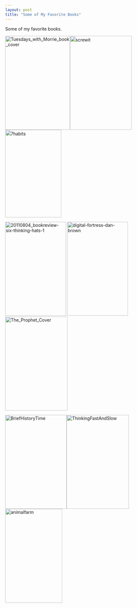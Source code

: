 ```yaml
---
layout: post
title: "Some of My Favorite Books"
---
```


Some of my favorite books.

<a href="https://yaredwb.com/wp-content/uploads/2014/03/tuesdays_with_morrie_book_cover.jpg"><img class="alignnone size-medium wp-image-35" src="https://yaredwb.com/wp-content/uploads/2014/03/tuesdays_with_morrie_book_cover.jpg?w=208" alt="Tuesdays_with_Morrie_book_cover" width="208" height="300" /></a><a style="line-height:1.5;" href="https://yaredwb.com/wp-content/uploads/2014/03/screwit.jpg"><img class="alignnone size-medium wp-image-37" src="https://yaredwb.com/wp-content/uploads/2014/03/screwit.jpg?w=198" alt="screwit" width="198" height="300" /></a><a style="line-height:1.5;" href="https://yaredwb.com/wp-content/uploads/2014/03/7habits.jpg"><img class="alignnone size-full wp-image-36" src="https://yaredwb.com/wp-content/uploads/2014/03/7habits.jpg" alt="7habits" width="180" height="280" /></a>

<a href="https://yaredwb.com/wp-content/uploads/2014/03/20110804_bookreview-six-thinking-hats-1.jpg"><img class="alignnone size-medium wp-image-42" src="https://yaredwb.com/wp-content/uploads/2014/03/20110804_bookreview-six-thinking-hats-1.jpg?w=195" alt="20110804_bookreview-six-thinking-hats-1" width="195" height="300" /></a> <a href="https://yaredwb.com/wp-content/uploads/2014/03/digital-fortress-dan-brown.jpg"><img class="alignnone size-medium wp-image-46" src="https://yaredwb.com/wp-content/uploads/2014/03/digital-fortress-dan-brown.jpg?w=195" alt="digital-fortress-dan-brown" width="195" height="300" /></a> <a href="https://yaredwb.com/wp-content/uploads/2014/03/the_prophet_cover.jpg"><img class="alignnone size-medium wp-image-44" src="https://yaredwb.com/wp-content/uploads/2014/03/the_prophet_cover.jpg?w=200" alt="The_Prophet_Cover" width="200" height="300" /></a>

<a href="https://yaredwb.com/wp-content/uploads/2015/09/briefhistorytime.jpg"><img class="alignnone size-medium wp-image-316" src="https://yaredwb.com/wp-content/uploads/2015/09/briefhistorytime.jpg?w=197" alt="BriefHistoryTime" width="197" height="300" /></a><a href="https://yaredwb.com/wp-content/uploads/2015/09/thinkingfastandslow.jpg"><img class="alignnone size-medium wp-image-317" src="https://yaredwb.com/wp-content/uploads/2015/09/thinkingfastandslow.jpg?w=200" alt="ThinkingFastAndSlow" width="200" height="300" /></a><a href="https://yaredwb.com/wp-content/uploads/2015/09/animalfarm.jpg"><img class="alignnone wp-image-318 size-medium" src="https://yaredwb.com/wp-content/uploads/2015/09/animalfarm.jpg?w=183" alt="animalfarm" width="183" height="300" /></a>
